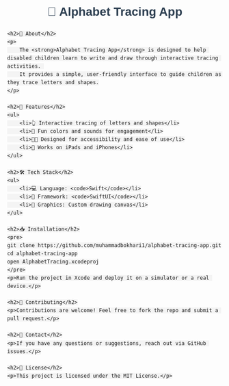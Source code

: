 <!DOCTYPE html>
<html lang="en">
<head>
    <meta charset="UTF-8">
    <meta name="viewport" content="width=device-width, initial-scale=1.0">
    <title>Alphabet Tracing App - README</title>
    <style>
        body { font-family: Arial, sans-serif; line-height: 1.6; }
        h1, h2 { color: #2c3e50; }
        code { background: #f4f4f4; padding: 3px 5px; border-radius: 5px; }
    </style>
</head>
<body>
    <h1 align="center">📝 Alphabet Tracing App</h1>
    
    
    <h2>📌 About</h2>
    <p>
        The <strong>Alphabet Tracing App</strong> is designed to help disabled children learn to write and draw through interactive tracing activities. 
        It provides a simple, user-friendly interface to guide children as they trace letters and shapes.
    </p>
    
    <h2>🚀 Features</h2>
    <ul>
        <li>👆 Interactive tracing of letters and shapes</li>
        <li>🎨 Fun colors and sounds for engagement</li>
        <li>🧑‍🏫 Designed for accessibility and ease of use</li>
        <li>📱 Works on iPads and iPhones</li>
    </ul>
    
    <h2>🛠️ Tech Stack</h2>
    <ul>
        <li>💻 Language: <code>Swift</code></li>
        <li>📱 Framework: <code>SwiftUI</code></li>
        <li>🎨 Graphics: Custom drawing canvas</li>
    </ul>
    
    <h2>📥 Installation</h2>
    <pre>
    git clone https://github.com/muhammadbokhari1/alphabet-tracing-app.git
    cd alphabet-tracing-app
    open AlphabetTracing.xcodeproj
    </pre>
    <p>Run the project in Xcode and deploy it on a simulator or a real device.</p>
    
    <h2>🤝 Contributing</h2>
    <p>Contributions are welcome! Feel free to fork the repo and submit a pull request.</p>
    
    <h2>📧 Contact</h2>
    <p>If you have any questions or suggestions, reach out via GitHub issues.</p>
    
    <h2>📜 License</h2>
    <p>This project is licensed under the MIT License.</p>
</body>
</html>
